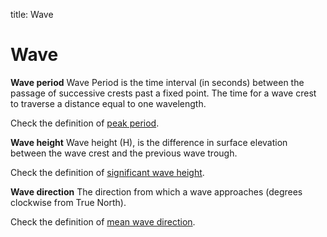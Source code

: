 title: Wave

# Wave

**Wave period**
Wave Period is the time interval (in seconds) between the passage of successive crests past a fixed point. The time for a wave crest to traverse a distance equal to one wavelength. 

Check the definition of [peak period](peak-period). 

**Wave height** 
Wave height (H), is the difference in surface elevation between the wave crest and the previous wave trough. 

Check the definition of [significant wave height](significant-wave-height). 

**Wave direction**
The direction from which a wave approaches (degrees clockwise from True North). 

Check the definition of [mean wave direction](mean-wave-direction). 
